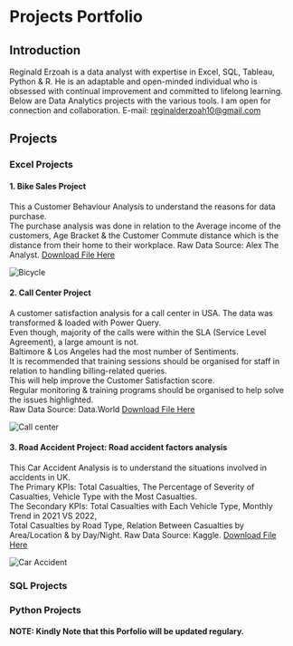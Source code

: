# Projects Portfolio

## Introduction
Reginald Erzoah is a data analyst with expertise in Excel, SQL, Tableau, Python & R.
He is an adaptable and open-minded individual who is obsessed with continual improvement and committed to lifelong learning.
Below are Data Analytics projects with the various tools.
I am open for connection and collaboration.
E-mail: reginalderzoah10@gmail.com

## Projects
### Excel Projects
#### 1. Bike Sales Project 
This a Customer Behaviour Analysis to understand the reasons for data purchase.					
The purchase analysis was done in relation to the Average income of the customers, Age Bracket & the Customer Commute distance which is the distance from their home to their workplace. Raw Data Source: Alex The Analyst. 
[Download File Here](https://github.com/reggie50/ReginaldErzoah.github.io/blob/main/Bike%20Sales%20Excel%20Project.xlsx)

![Bicycle](https://github.com/reggie50/ReginaldErzoah.github.io/assets/147485458/c7774f56-6330-4c63-b2d4-fae17c7837e7)


#### 2. Call Center Project
A customer satisfaction analysis for a call center in USA.
The data was transformed & loaded with Power Query.			
Even though, majority of the calls were within the SLA (Service Level Agreement), a large amount is not.		
Baltimore & Los Angeles had the most number of Sentiments. 		
It is recommended that training sessions should be organised for staff in relation to handling billing-related queries. 		
This will help improve the Customer Satisfaction score.		
Regular monitoring & training programs should be organised to help solve the issues highlighted.	
Raw Data Source: Data.World
[Download File Here](https://github.com/reggie50/ReginaldErzoah.github.io/blob/main/Call%20Center%20Excel%20Project.xlsx)

![Call center](https://github.com/reggie50/ReginaldErzoah.github.io/assets/147485458/5f41a63a-c2b5-47a5-adbc-00a5306e8e35)

#### 3. Road Accident Project: Road accident factors analysis
This Car Accident Analysis is to understand the situations involved in accidents in UK.										
The Primary KPIs: Total Casualties, The Percentage of Severity of Casualties, Vehicle Type with the Most Casualties.					
The Secondary KPIs: Total Casualties with Each Vehicle Type, Monthly Trend in 2021 VS 2022,					
Total Casualties by Road Type, Relation Between Casualties by Area/Location & by Day/Night.	
Raw Data Source: Kaggle.
[Download File Here](https://github.com/reggie50/ReginaldErzoah.github.io/blob/main/Road%20Accident%20Excel%20Project.xlsx)

![Car Accident](https://github.com/reggie50/ReginaldErzoah.github.io/assets/147485458/b082afe4-ef5f-4bb1-b8bc-359bcc167820)




### SQL Projects

### Python Projects

#### NOTE: Kindly Note that this Porfolio will be updated regulary.
